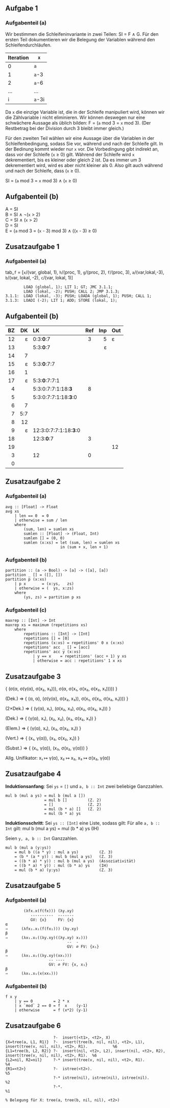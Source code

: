 ## Aufgabe 1
### Aufgabenteil (a)

Wir bestimmen die Schleifeninvariante in zwei Teilen: SI = F ∧ G.
Für den ersten Teil dokumentieren wir die Belegung der Variablen während den Schleifendurchläufen.

Iteration   | `x`
------------|-----
0           | `a`
1           | `a`-3
2           | `a`-6
…           | …
i           | `a`-3i

Da `x` die einzige Variable ist, die in der Schleife manipuliert wird, können wir die Zählvariable i nicht eliminieren.
Wir können deswegen nur eine schwächere Aussage als üblich bilden: F = (`a` mod 3 = `x` mod 3).
(Der Restbetrag bei der Division durch 3 bleibt immer gleich.)

Für den zweiten Teil wählen wir eine Aussage über die Variablen in der Schleifenbedingung, sodass Sie vor, während und nach der Schleife gilt.
In der Bedinung kommt wieder nur `x` vor.
Die Vorbedingung gibt indirekt an, dass vor der Schleife (`x` ≥ 0) gilt.
Während der Schleife wird `x` dekrementiert, bis es kleiner oder gleich 2 ist.
Da es immer um 3 dekrementiert wird, wird es aber nicht kleiner als 0.
Also gilt auch während und nach der Schleife, dass (`x` ≥ 0).

SI = (`a` mod 3 = `x` mod 3) ∧ (`x` ≥ 0)

## Aufgabenteil (b)

A = SI<br>
B = SI ∧ ¬(`x` > 2)<br>
C = SI ∧ (`x` > 2)<br>
D = SI<br>
E = (`a` mod 3 = (`x` - 3) mod 3) ∧ ((`x` - 3) ≥ 0)

## Zusatzaufgabe 1
### Aufgabenteil (a)

tab_`f` = [`x`/(var, global, 1),
            `h`/(proc, 1), `g`/(proc, 2), `f`/(proc, 3),
            `a`/(var,lokal,-3), `b`/(var, lokal, -2), `c`/(var, lokal, 1)]

```
        LOAD (global, 1); LIT 1; GT; JMC 3.1.1;
        LOAD (lokal, -2); PUSH; CALL 2; JMP 3.1.3;
3.1.1:  LOAD (lokal, -3); PUSH; LOADA (global, 1); PUSH; CALL 1;
3.1.3:  LOADI (-2); LIT 1; ADD; STORE (lokal, 1);
```

## Aufgabenteil (b)

BZ |    DK | LK                      | Ref | Inp | Out
--:|------:|:--------------------    |:---:|----:|:----
12 |     ε | 0:3:__0__:7             | 3   | 5   | ε
13 |       | 5:3:__0__:7             |     | ε   |
14 |     7 |                         |     |     |
15 |     ε | 5:3:__0__:7:7           |     |     |
16 |     1 |                         |     |     |
17 |     ε | 5:3:__0__:7:7:1         |     |     |
4  |       | 5:3:0:7:7:1:18:__3__    | 8   |     |
5  |       | 5:3:0:7:7:1:18:__3__:0  |     |     |
6  |     7 |                         |     |     |
7  |   5:7 |                         |     |     |
8  |    12 |                         |     |     |
9  |    ε  | 12:3:0:7:7:1:18:__3__:0 |     |     |
18 |       | 12:3:__0__:7            | 3   |     |
19 |       |                         |     |     | 12
3  |       | 12                      | 0   |     |
0  |       |                         |     |     |

## Zusatzaufgabe 2
### Aufgabenteil (a)

```
avg :: [Float] -> Float
avg xs
    | len == 0  = 0
    | otherwise = sum / len
    where
        (sum, len) = sumlen xs
        sumlen :: [Float] -> (Float, Int)
        sumlen [] = (0, 0)
        sumlen (x:xs) = let (sum, len) = sumlen xs
                        in (sum + x, len + 1)
```

### Aufgabenteil (b)

```
partition :: (a -> Bool) -> [a] -> ([a], [a])
partition _ [] = ([], [])
partition p (x:xs)
    | p x       = (x:ys,   zs)
    | otherwise = (  ys, x:zs)
    where
        (ys, zs) = partition p xs
```

### Aufgabenteil (c)

```
maxrep :: [Int] -> Int
maxrep xs = maximum (repetitions xs)
    where
        repetitions :: [Int] -> [Int]
        repetitions [] = [0]
        repetitions (x:xs) = repetitions' 0 x (x:xs)
        repetitions' acc _ [] = [acc]
        repetitions' acc y (x:xs)
            | y == x    = repetitions' (acc + 1) y xs
            | otherwise = acc : repetitions' 1 x xs
```

## Zusatzaufgabe 3

{ (σ(α, σ(γ(α), σ(x₂, x₃))), σ(α, σ(x₁, σ(x₂, σ(x₂, x₁))))) }

(Dek.) ⇒ { (α, α), (σ(γ(α), σ(x₂, x₃)), σ(x₁, σ(x₂, σ(x₂, x₁)))) }

(2×Dek.) ⇒ { (γ(α), x₁), (σ(x₂, x₃), σ(x₂, σ(x₂, x₁))) }

(Dek.) ⇒ { (γ(α), x₁), (x₂, x₂), (x₃, σ(x₂, x₁)) }

(Elem.) ⇒ { (γ(α), x₁), (x₃, σ(x₂, x₁)) }

(Vert.) ⇒ { (x₁, γ(α)), (x₃, σ(x₂, x₁)) }

(Subst.) ⇒ { (x₁, γ(α)), (x₃, σ(x₂, γ(α))) }

Allg. Unifikator: x₁ ↦ γ(α), x₂ ↦ x₂, x₃ ↦ σ(x₂, γ(α))

## Zusatzaufgabe 4

__Induktionsanfang__:
Sei `ys` = `[]` und `a, b :: Int` zwei beliebige Ganzzahlen.

```
mul b (mul a ys) = mul b (mul a [])
                 = mul b []         (Z. 2)
                 = []               (Z. 2)
                 = mul (b * a) []   (Z. 2)
                 = mul (b * a) ys
```

__Induktionsschritt__:
Sei `ys :: [Int]` eine Liste, sodass gilt:
    Für alle `a, b :: Int` gilt: mul b (mul a ys) = mul (b * a) ys      (IH)

Seien `y, a, b :: Int` Ganzzahlen.

```
mul b (mul a (y:ys))
    = mul b ((a * y) : mul a ys)         (Z. 3)
    = (b * (a * y)) : mul b (mul a ys)   (Z. 3)
    = ((b * a) * y)) : mul b (mul a ys)  (Assoziativität)
    = ((b * a) * y)) : mul (b * a) ys    (IH)
    = mul (b * a) (y:ys)                 (Z. 3)
```

## Zusatzaufgabe 5
### Aufgabenteil (a)

```
        (λfx.x(f(fx))) (λy.xy)
           ----------  -------
           GV: {x}     FV: {x}
α
⇒      (λfx₁.x₁(f(fx₁))) (λy.xy)
β
⇒      (λx₁.x₁((λy.xy)((λy.xy) x₁)))
                           --  -
                           GV: ∅ FV: {x₁}
β
⇒      (λx₁.x₁((λy.xy)(xx₁)))
                   -- ----
                   GV: ∅ FV: {x, x₁}
β
⇒      (λx₁.x₁(x(xx₁)))

```

### Aufgabenteil (b)

```
f x y
    | y == 0         = 2 * x
    | x `mod` 2 == 0 = f  x    (y-1)
    | otherwise      = f (x*2) (y-1)
```

## Zusatzaufgabe 6

```
                     ?-  insert(<t1>, <t2>, X)
{X=tree(a, L1, R1)}  ?-  insert(tree(b, nil, nil), <t2>, L1), insert(tree(v, nil, nil), <t2>, R1).           %6
{L1=tree(b, L2, R2)} ?-  insert(nil, <t2>, L2), insert(nil, <t2>, R2), insert(tree(v, nil, nil), <t2>, R1).  %6
{L2=nil, R2=nil}     ?-* insert(tree(v, nil, nil), <t2>, R1).                                                %4
{R1=<t2>}            ?-  istree(<t2>).                                                                       %5
                     ?-* istree(nil), istree(nil), istree(nil).                                              %2
                     ?-*.                                                                                    %1

% Belegung für X: tree(a, tree(b, nil, nil), <t2>)
```